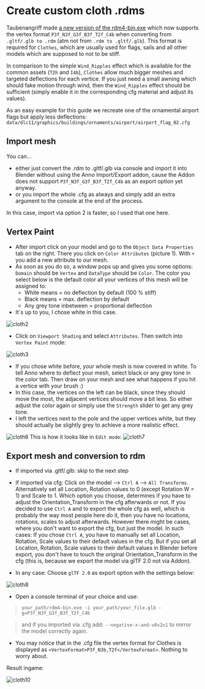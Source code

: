 # Create custom cloth .rdms 

Taubenangriff made [a new version of the rdm4-bin.exe](https://discord.com/channels/578443209940926465/976856421536768050/1232382355520356364) which now supports the vertex format `P3f_N3f_G3f_B3f_T2f_C4b` when converting from `.gltf/.glb to .rdm` (atm not from `.rdm to .gltf/.glb`). 
This format is required for `Clothes`, which are usually used for flags, sails and all other models which are supposed to not to be stiff.

In comparison to the simple `Wind_Ripples` effect which is available for the common assets (`T2h` and `I4b`), `Clothes` allow much bigger meshes and targeted deflections for each vertice. If you just need a small awning which should fake
motion through wind, then the `Wind_Ripples` effect should be sufficient (simply enable it in the corresponding cfg material and adjust its values). 

As an easy example for this guide we recreate one of the ornamental airport flags but apply less deflections: `data/dlc11/graphics/buildings/ornaments/airport/airport_flag_02.cfg`

## Import mesh
You can...

- either just convert the .rdm to .gltf/.glb via console and import it into Blender without using the Anno Import/Export addon, cause the Addon does not support `P3f_N3f_G3f_B3f_T2f_C4b` as an export option yet anyway.
- or you import the whole .cfg as always and simply add an extra argument to the console at the end of the process.

In this case, import via option 2 is faster, so I used that one here. 

## Vertex Paint
- After import click on your model and go to the `Object Data Properties` tab on the right. There you click on `Color Attributes` (picture 1). With `+` you add a new attribute to our mesh.
- As soon as you do so, a window pops up and gives you some options: `Domain` should be `Vertex` and `DataType` should be `Color`. The color you select below is the default color all your vertices of this mesh will be assigned to:
  - White means = no deflection by default (100 % stiff)
  - Black means = max. deflection by default
  - Any grey tone inbetween = proportional deflection
- It´s up to you, I chose white in this case.
  
![cloth2](./_sources/cloth2.png)

- Click on `Viewport Shading` and select `Attributes`. Then switch into `Vertex Paint` mode:

![cloth3](./_sources/cloth3.png)

- If you chose white before, your whole mesh is now covered in white. To tell Anno where to deflect your mesh, select black or any grey tone in the color tab. Then draw on your mesh and see what happens if you hit a vertice with your brush :)
- In this case, the vertices on the left can be black, since they should move the most, the adjacent vertices should move a bit less. So either adjust the color again or simply use the `Strength` slider to get any grey tone.
- I left the vertices next to the pole and the upper vertices white, but they should actually be slightly grey to achieve a more realistic effect.

![cloth6](./_sources/cloth6.png) 
This is how it looks like in `Edit mode`:
![cloth7](./_sources/cloth7.png)

## Export mesh and conversion to rdm

- If imported via .gltf/.glb: skip to the next step
- If imported via cfg: Click on the model --> `Ctrl A` --> `All Transforms`. Alternatively set all Location, Rotation values to 0 (except Rotation W = 1) and Scale to 1. Which option you choose, determines if you have to adjust the
Orientation_Transform in the cfg afterwards or not. If you decided to use `Ctrl A` and to export the whole cfg as well, which is probably the way most people here do it, then you have no locations, rotations, scales to adjust afterwards.
However there might be cases, where you don't want to export the cfg, but just the model. In such cases: If you chose `Ctrl A`, you have to manually set all Location, Rotation, Scale values to their default values in the cfg. But if you
set all Location, Rotation, Scale values to their default values in Blender before export, you don't have to touch the original Orientation_Transform in the cfg (this is, because we export the model via glTF 2.0 not via Addon).

- In any case: Choose `glTF 2.0` as export option with the settings below:

![cloth8](./_sources/cloth8.png)

- Open a console terminal of your choice and use:

> `your_path/rdm4-bin.exe -i your_path/your_file.glb -g=P3f_N3f_G3f_B3f_T2f_C4b`

> and if you imported via .cfg add: `--negative-x-and-v0v2v1` to mirror the model correctly again.

- You may notice that in the .cfg file the vertex format for Clothes is displayed as `<VertexFormat>P3f_N3b,T2f</VertexFormat>`. Nothing to worry about.

Result ingame: 

![cloth10](./_sources/cloth10.png)





